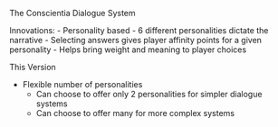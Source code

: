 The Conscientia Dialogue System

Innovations:
	- Personality based
		- 6 different personalities dictate the narrative
		- Selecting answers gives player affinity points for a given personality
		- Helps bring weight and meaning to player choices
		
This Version

- Flexible number of personalities
	- Can choose to offer only 2 personalities for simpler dialogue systems
	- Can choose to offer many for more complex systems